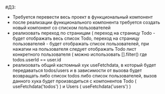 #ДЗ:
- Требуется перевести весь проект в функциональный компонент
- после реализации функционального компонента требуется создать новый компонент со списком пользователей
- реализовать переход по страницам ( переход на страницу Todo - будет отображать весь список Todo, переход на страницу пользователей - будет отображать список пользователей, при нажатии на пользователя следует отображать Todo лист конкретного пользователя ( можно использовать [].filter() где todos.userId ==  user.id 
- реализовать общий кастомный хук useFetchdata, в который будет передаваться todos/users и в зависимости от вызова будет возвращать либо список todos либо список пользователей, вызов данного хука будет производиться с компонентов Todo ( useFetchdata('todos') ) и Users ( useFetchdata('users') ) 